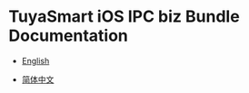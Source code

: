 # TuyaSmart iOS IPC biz Bundle Documentation


* [English](https://tuyainc.github.io/tuyasmart_camera_panel_ios_sdk_doc/en/)

* [简体中文](https://tuyainc.github.io/tuyasmart_camera_panel_ios_sdk_doc/zh-hans/)

